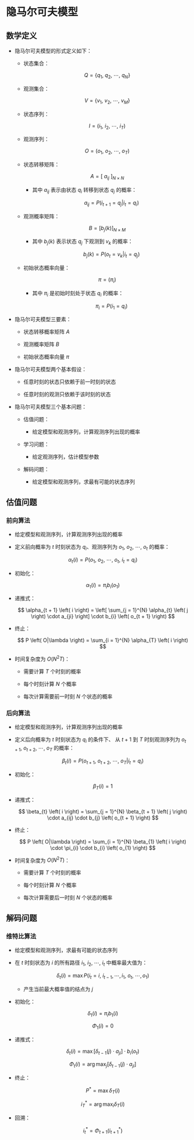 # 隐马尔可夫模型

## 数学定义

- 隐马尔可夫模型的形式定义如下：

  - 状态集合：

    $$
    Q = \{ q_{1}, \ q_{2}, \ \cdots , \ q_{N} \}
    $$

  - 观测集合：

    $$
    V = \{ v_{1}, \ v_{2}, \ \cdots , \ v_{M} \}
    $$

  - 状态序列：

    $$
    I = \left( i_{1}, \ i_{2}, \ \cdots , \ i_{T} \right)
    $$

  - 观测序列：

    $$
    O = \left( o_{1}, \ o_{2}, \ \cdots , \ o_{T} \right)
    $$

  - 状态转移矩阵：

    $$
    A = \left[ \ a_{ij} \ \right]_{N \times N}
    $$

    - 其中 $a_{ij}$ 表示由状态 $q_{i}$ 转移到状态 $q_{j}$ 的概率：

      $$
      a_{ij} = P \left( i_{t + 1} = q_{j}|i_{t} = q_{i} \right)
      $$

  - 观测概率矩阵：

    $$
    B = \left[ b_{j} \left( k \right) \right]_{N \times M}
    $$

    - 其中 $b_{j} \left( k \right)$ 表示状态 $q_{j}$ 下观测到 $v_{k}$ 的概率：

      $$
      b_{j} \left( k \right) = P \left( o_{t} = v_{k}|i_{t} = q_{j} \right)
      $$

  - 初始状态概率向量：

    $$
    \pi = \left( \pi_{i} \right)
    $$

    - 其中 $\pi_{i}$ 是初始时刻处于状态 $q_{i}$ 的概率：

      $$
      \pi_{i} = P \left( i_{1} = q_{i} \right)
      $$

- 隐马尔可夫模型三要素：

  - 状态转移概率矩阵 $A$

  - 观测概率矩阵 $B$

  - 初始状态概率向量 $\pi$

- 隐马尔可夫模型两个基本假设：

  - 任意时刻的状态只依赖于前一时刻的状态

  - 任意时刻的观测只依赖于该时刻的状态

- 隐马尔可夫模型三个基本问题：

  - 估值问题：

    - 给定模型和观测序列，计算观测序列出现的概率

  - 学习问题：

    - 给定观测序列，估计模型参数

  - 解码问题：

    - 给定模型和观测序列，求最有可能的状态序列

## 估值问题

### 前向算法

- 给定模型和观测序列，计算观测序列出现的概率

- 定义前向概率为 $t$ 时刻状态为 $q_{i}$、观测序列为 $o_{1}, \ o_{2}, \ \cdots , \ o_{t}$ 的概率：

  $$
  \alpha_{t} \left( i \right) = P \left( o_{1}, \ o_{2}, \ \cdots, \ o_{t}, \ i_{t} = q_{i} \right)
  $$

- 初始化：

  $$
  \alpha_{1} \left( i \right) = \pi_{i} b_{i} \left( o_{1} \right)
  $$

- 递推式：

  $$
  \alpha_{t + 1} \left( i \right) = \left[ \sum_{j = 1}^{N} \alpha_{t} \left( j \right) \cdot a_{ji} \right] \cdot b_{i} \left( o_{t + 1} \right)
  $$

- 终止：

  $$
  P \left( O|\lambda \right) = \sum_{i = 1}^{N} \alpha_{T} \left( i \right)
  $$

- 时间复杂度为 $O \left( N^{2}T \right)$：

  - 需要计算 $T$ 个时刻的概率

  - 每个时刻计算 $N$ 个概率

  - 每次计算需要前一时刻 $N$ 个状态的概率

### 后向算法

- 给定模型和观测序列，计算观测序列出现的概率

- 定义后向概率为 $t$ 时刻状态为 $q_{i}$ 的条件下、 从 $t + 1$ 到 $T$ 时刻观测序列为 $o_{t + 1}, \ o_{t + 2}, \ \cdots , \ o_{T}$ 的概率：

  $$
  \beta_{t} \left( i \right) = P \left( o_{t + 1}, \ o_{t + 2}, \ \cdots, \ o_{T} | i_{t} = q_{i} \right)
  $$

- 初始化：

  $$
  \beta_{T} \left( i \right) = 1
  $$

- 递推式：

  $$
  \beta_{t} \left( i \right) = \sum_{j = 1}^{N} \beta_{t + 1} \left( j \right) \cdot a_{ij} \cdot b_{j} \left( o_{t + 1} \right)
  $$

- 终止：

  $$
  P \left( O|\lambda \right) = \sum_{i = 1}^{N} \beta_{1} \left( i \right) \cdot \pi_{i} \cdot b_{i} \left( o_{1} \right)
  $$

- 时间复杂度为 $O \left( N^{2}T \right)$：

  - 需要计算 $T$ 个时刻的概率

  - 每个时刻计算 $N$ 个概率

  - 每次计算需要后一时刻 $N$ 个状态的概率

## 解码问题

### 维特比算法

- 给定模型和观测序列，求最有可能的状态序列

- 在 $t$ 时刻状态为 $i$ 的所有路径 $i_{1}, \ i_{2}, \ \cdots, \ i_{t}$ 中概率最大值为：

  $$
  \delta_{t} \left( i \right) = \max P \left( i_{t} = i, \ i_{t - 1}, \cdots, i_{1}, \ o_{t}, \ \cdots, o_{1} \right)
  $$

  - 产生当前最大概率值的结点为 $j$

- 初始化：

  $$
  \delta_{1} \left( i \right) = \pi_{i} b_{1} \left( i \right)
  $$

  $$
  \Phi_{1} \left( i \right) = 0
  $$

- 递推式：

  $$
  \delta_{t} \left( i \right) = \max \left[ \delta_{t - 1} \left( j \right) \cdot a_{ji} \right] \cdot b_{i} \left( o_{t} \right)
  $$

  $$
  \Phi_{t} \left( i \right) = \arg \max_{j} \left[ \delta_{t - 1} \left( j \right) \cdot a_{ji} \right]
  $$

- 终止：

  $$
  P^{*} = \max \delta_{T} \left( i \right)
  $$

  $$
  i_{T}^{*} = \arg \max_{i} \delta_{T} \left( i \right)
  $$

- 回溯：

  $$
  i_{t}^{*} = \Phi_{t + 1} \left( i_{t + 1}^{*} \right)
  $$